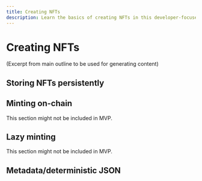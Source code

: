 ```yaml
---
title: Creating NFTs
description: Learn the basics of creating NFTs in this developer-focused guide, including minting best practices and how to store NFTs persistently.
---
```

 # Creating NFTs

(Excerpt from main outline to be used for generating content)
## Storing NFTs persistently

## Minting on-chain
This section might not be included in MVP.

## Lazy minting
This section might not be included in MVP.

## Metadata/deterministic JSON

